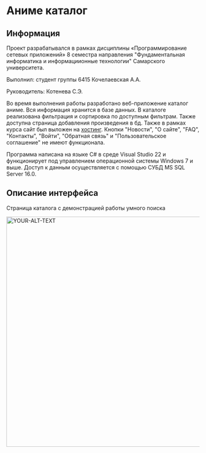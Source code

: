 # Аниме каталог
## Информация
Проект разрабатывался в рамках дисциплины «Программирование сетевых приложений» 8 семестра направления "Фундаментальная информатика и информациионные технологии" Самарского университета.

Выполнил: студент группы 6415 Кочелаевская А.А.

Руководитель: Котенева С.Э. 


Во время выполнения работы разработано веб-приложение каталог аниме. Вся информация хранится в базе данных. 
В каталоге реализована фильтрация и сортировка по доступным фильтрам. Также доступна страница добавления произведения в бд.
Также в рамках курса сайт был выложен на [хостинг](http://anime-catalog.somee.com/Catalog).
Кнопки "Новости", "О сайте", "FAQ", "Контакты", "Войти", "Обратная связь" и "Пользовательское соглашение" не имеют функционала.

Программа написана на языке С# в среде Visual Studio 22 и функционирует под управлением операционной системы Windows 7 и выше. 
Доступ к данным осуществляется с помощью СУБД MS SQL Server 16.0.

## Описание интерфейса

Страница каталога с демонстрацией работы умного поиска

<picture>
 <img alt="YOUR-ALT-TEXT" src="images_readme_catalog_anime/уровнисло.PNG" width="600">
</picture>
